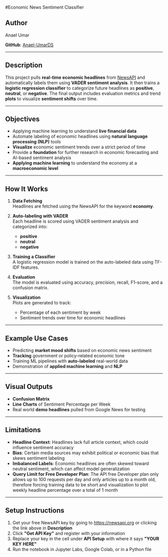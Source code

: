 #Economic News Sentiment Classifier

## Author

Anael Umar

**GitHub**: [Anael-UmarDS](https://github.com/Anael-UmarDS)

---

## Description

This project pulls **real-time economic headlines** from [NewsAPI](https://newsapi.org) and automatically labels them using **VADER sentiment analysis**. It then trains a **logistic regression classifier** to categorize future headlines as **positive**, **neutral**, or **negative**. The final output includes evaluation metrics and trend **plots** to visualize **sentiment shifts** over time.

---

## Objectives

- Applying machine learning to understand **live financial data**
- Automate labeling of economic headlines using **natural language processing (NLP)** tools
- **Visualize** economic sentiment trends over a strict period of time
- Provide a **foundation** for further research in economic forecasting and AI-based sentiment analysis
- **Applying machine learning** to understand the economy at a **macroeconomic level**

---

## How It Works

1. **Data Fetching**  
   Headlines are fetched using the NewsAPI for the keyword **economy**.

2. **Auto-labeling with VADER**  
   Each headline is scored using VADER sentiment analysis and categorized into:
   - **positive**
   - **neutral**
   - **negative**

3. **Training a Classifier**  
   A logistic regression model is trained on the auto-labeled data using TF-IDF features.

4. **Evaluation**  
   The model is evaluated using accuracy, precision, recall, F1-score, and a confusion matrix.

5. **Visualization**  
   Plots are generated to track:
   - Percentage of each sentiment by week
   - Sentiment trends over time for economic headlines

---

## Example Use Cases

- Predicting **market mood shifts** based on economic news sentiment
- **Tracking** government or policy-related economic tone
- Training ML pipelines with **auto-labeled** real-world data
- Demonstration of **applied machine learning** and **NLP**

---

## Visual Outputs

- **Confusion Matrix**
- **Line Charts** of Sentiment Percentage per Week  
- Real world **demo headlines** pulled from Google News for testing

---
## Limitations

- **Headline Context**: Headlines lack full article context, which could influence sentiment accuracy
- **Bias**: Certain media sources may exhibit political or economic bias that skews sentiment labeling
- **Imbalanced Labels**: Economic headlines are often skewed toward neutral sentiment, which can affect model generalization
- **Query Limit for Free Developer Plan**: The API free Developer plan only allows up to 100 requests per day and only articles up to a month old, therefore forcing training data to be short and visualization to plot weekly headline percentage over a total of 1 month
---

## Setup Instructions

1. Get your free NewsAPI key by going to https://newsapi.org or clicking the link above in **Description**
2. Click **"Get API Key"** and register with your information
3. Replace your key in the cell under **API Setup** with where it says **"YOUR KEY HERE"**
4. Run the notebook in Jupyter Labs, Google Colab, or in a Python file
